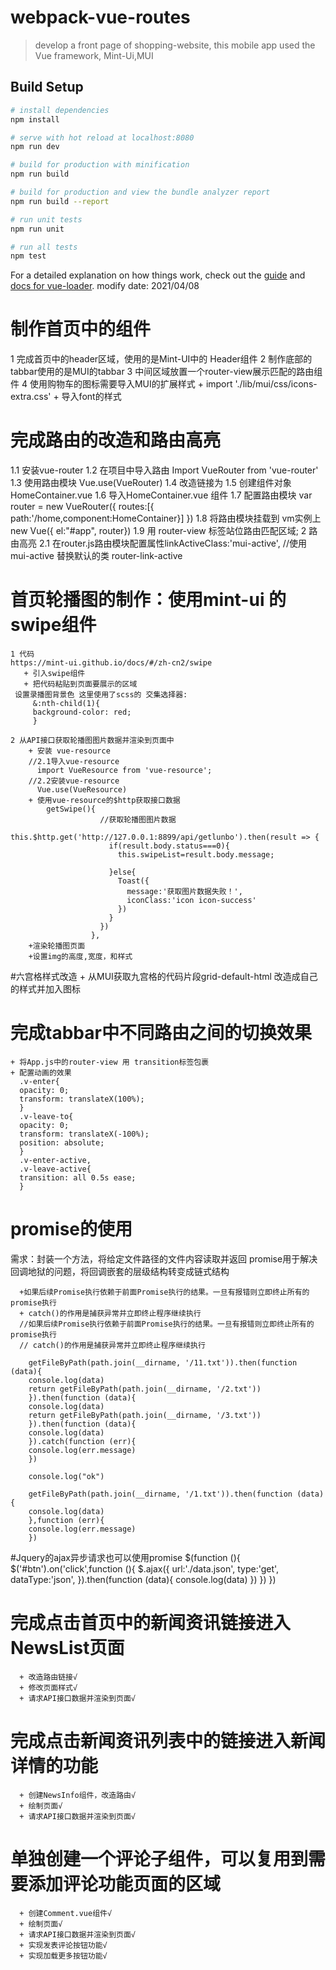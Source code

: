 # webpack-vue-routes

> develop a front page of shopping-website, this mobile app used the Vue framework, Mint-Ui,MUI

## Build Setup

``` bash
# install dependencies
npm install

# serve with hot reload at localhost:8080
npm run dev

# build for production with minification
npm run build

# build for production and view the bundle analyzer report
npm run build --report

# run unit tests
npm run unit

# run all tests
npm test
```

For a detailed explanation on how things work, check out the [guide](http://vuejs-templates.github.io/webpack/) and [docs for vue-loader](http://vuejs.github.io/vue-loader).
modify date: 2021/04/08


# 制作首页中的组件
  1 完成首页中的header区域，使用的是Mint-UI中的 Header组件
  2 制作底部的tabbar使用的是MUI的tabbar
  3 中间区域放置一个router-view展示匹配的路由组件
  4 使用购物车的图标需要导入MUI的扩展样式
     + import './lib/mui/css/icons-extra.css'
     + 导入font的样式

# 完成路由的改造和路由高亮
   1.1 安装vue-router
   1.2 在项目中导入路由 Import VueRouter from 'vue-router'
   1.3 使用路由模块 Vue.use(VueRouter)
   1.4 改造链接为<router-link to="/home">
   1.5 创建组件对象 HomeContainer.vue
   1.6 导入HomeContainer.vue 组件
   1.7 配置路由模块 var router = new VueRouter({
        routes:[{
          path:'/home,component:HomeContainer}]
        })
   1.8 将路由模块挂载到 vm实例上
        new Vue({
            el:"#app",
            router})
   1.9  用 router-view 标签站位路由匹配区域;
2 路由高亮
   2.1  在router.js路由模块配置属性linkActiveClass:'mui-active', //使用mui-active 替换默认的类 router-link-active
# 首页轮播图的制作：使用mint-ui 的swipe组件
    1 代码
    https://mint-ui.github.io/docs/#/zh-cn2/swipe
       + 引入swipe组件
       + 把代码粘贴到页面要展示的区域
     设置录播图背景色 这里使用了scss的 交集选择器:
         &:nth-child(1){
         background-color: red;
         }

    2 从API接口获取轮播图图片数据并渲染到页面中
        + 安装 vue-resource
        //2.1导入vue-resource
          import VueResource from 'vue-resource';
        //2.2安装vue-resource
          Vue.use(VueResource)
        + 使用vue-resource的$http获取接口数据
            getSwipe(){
                        //获取轮播图图片数据
                        this.$http.get('http://127.0.0.1:8899/api/getlunbo').then(result => {
                          if(result.body.status===0){
                            this.swipeList=result.body.message;

                          }else{
                            Toast({
                              message:'获取图片数据失败！',
                              iconClass:'icon icon-success'
                            })
                          }
                        })
                      },
        +渲染轮播图页面
        +设置img的高度,宽度，和样式

#六宫格样式改造
    + 从MUI获取九宫格的代码片段grid-default-html 改造成自己的样式并加入图标
# 完成tabbar中不同路由之间的切换效果
    + 将App.js中的router-view 用 transition标签包裹
    + 配置动画的效果
      .v-enter{
      opacity: 0;
      transform: translateX(100%);
      }
      .v-leave-to{
      opacity: 0;
      transform: translateX(-100%);
      position: absolute;
      }
      .v-enter-active,
      .v-leave-active{
      transition: all 0.5s ease;
      }

# promise的使用
  需求：封装一个方法，将给定文件路径的文件内容读取并返回
  promise用于解决回调地狱的问题，将回调嵌套的层级结构转变成链式结构


      +如果后续Promise执行依赖于前面Promise执行的结果。一旦有报错则立即终止所有的promise执行
      + catch()的作用是捕获异常并立即终止程序继续执行
      //如果后续Promise执行依赖于前面Promise执行的结果。一旦有报错则立即终止所有的promise执行
      // catch()的作用是捕获异常并立即终止程序继续执行

        getFileByPath(path.join(__dirname, '/11.txt')).then(function (data){
        console.log(data)
        return getFileByPath(path.join(__dirname, '/2.txt'))
        }).then(function (data){
        console.log(data)
        return getFileByPath(path.join(__dirname, '/3.txt'))
        }).then(function (data){
        console.log(data)
        }).catch(function (err){
        console.log(err.message)
        })

        console.log("ok")

        getFileByPath(path.join(__dirname, '/1.txt')).then(function (data){
        console.log(data)
        },function (err){
        console.log(err.message)
        })

#Jquery的ajax异步请求也可以使用promise
  $(function (){
          $('#btn').on('click',function (){
            $.ajax({
              url:'./data.json',
              type:'get',
              dataType:'json', }).then(function (data){
              console.log(data)
            })
          })
      })
# 完成点击首页中的新闻资讯链接进入NewsList页面
      + 改造路由链接√
      + 修改页面样式√
      + 请求API接口数据并渲染到页面√
# 完成点击新闻资讯列表中的链接进入新闻详情的功能
      + 创建NewsInfo组件，改造路由√
      + 绘制页面√
      + 请求API接口数据并渲染到页面√
# 单独创建一个评论子组件，可以复用到需要添加评论功能页面的区域
      + 创建Comment.vue组件√
      + 绘制页面√
      + 请求API接口数据并渲染到页面√
      + 实现发表评论按钮功能√
      + 实现加载更多按钮功能√

